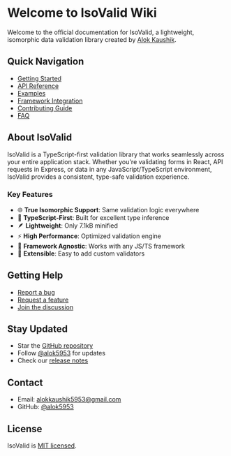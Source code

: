 # Welcome to IsoValid Wiki

Welcome to the official documentation for IsoValid, a lightweight, isomorphic data validation library created by [Alok Kaushik](https://github.com/alok5953).

## Quick Navigation

- [Getting Started](Getting-Started)
- [API Reference](API-Reference)
- [Examples](Examples)
- [Framework Integration](Framework-Integration)
- [Contributing Guide](Contributing)
- [FAQ](FAQ)

## About IsoValid

IsoValid is a TypeScript-first validation library that works seamlessly across your entire application stack. Whether you're validating forms in React, API requests in Express, or data in any JavaScript/TypeScript environment, IsoValid provides a consistent, type-safe validation experience.

### Key Features

- 🌐 **True Isomorphic Support**: Same validation logic everywhere
- 📝 **TypeScript-First**: Built for excellent type inference
- 🪶 **Lightweight**: Only 7.1kB minified
- ⚡ **High Performance**: Optimized validation engine
- 🔄 **Framework Agnostic**: Works with any JS/TS framework
- 🎨 **Extensible**: Easy to add custom validators

## Getting Help

- [Report a bug](https://github.com/alok5953/isovalid/issues/new?template=bug_report.md)
- [Request a feature](https://github.com/alok5953/isovalid/issues/new?template=feature_request.md)
- [Join the discussion](https://github.com/alok5953/isovalid/discussions)

## Stay Updated

- Star the [GitHub repository](https://github.com/alok5953/isovalid)
- Follow [@alok5953](https://github.com/alok5953) for updates
- Check our [release notes](https://github.com/alok5953/isovalid/releases)

## Contact

- Email: [alokkaushik5953@gmail.com](mailto:alokkaushik5953@gmail.com)
- GitHub: [@alok5953](https://github.com/alok5953)

## License

IsoValid is [MIT licensed](https://github.com/alok5953/isovalid/blob/main/LICENSE).
